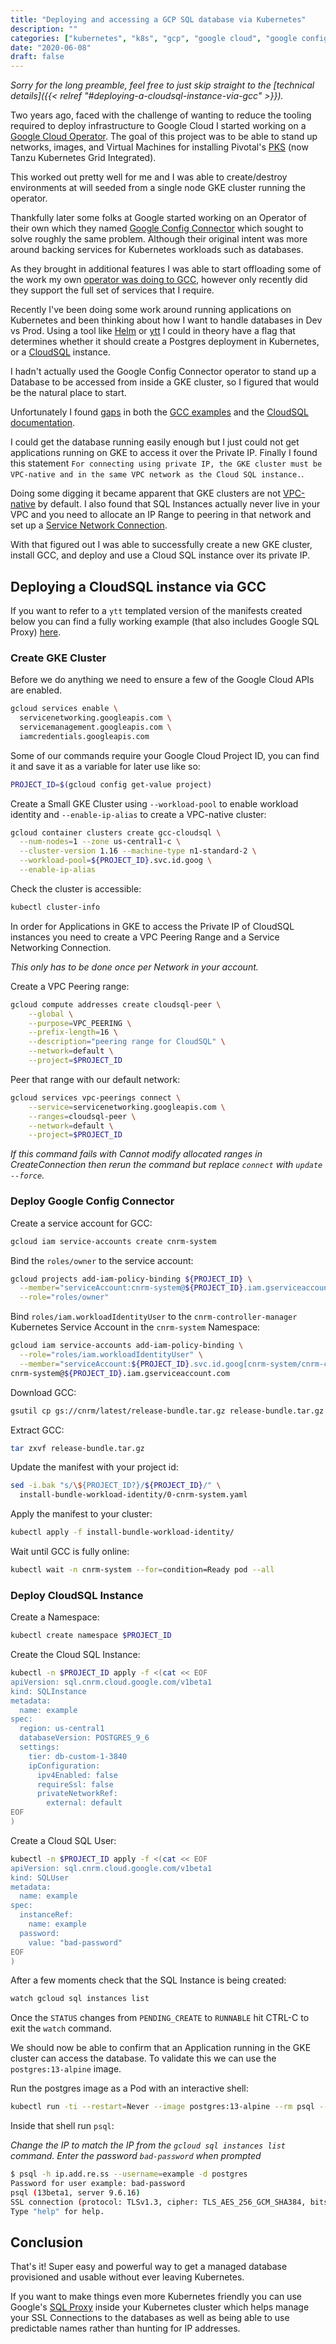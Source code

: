 ```yaml
---
title: "Deploying and accessing a GCP SQL database via Kubernetes"
description: ""
categories: ["kubernetes", "k8s", "gcp", "google cloud", "google config connector"]
date: "2020-06-08"
draft: false
---
```


*Sorry for the long preamble, feel free to just skip straight to the [technical details]({{< relref "#deploying-a-cloudsql-instance-via-gcc" >}}).*

Two years ago, faced with the challenge of wanting to reduce the tooling required to deploy infrastructure to Google Cloud I started working on a [Google Cloud Operator](https://github.com/paulczar/gcp-cloud-compute-operator). The goal of this project was to be able to stand up networks, images, and Virtual Machines for installing Pivotal's [PKS](https://docs.pivotal.io/pks/1-4/index.html) (now Tanzu Kubernetes Grid Integrated).

This worked out pretty well for me and I was able to create/destroy environments at will seeded from a single node GKE cluster running the operator.

Thankfully later some folks at Google started working on an Operator of their own which they named [Google Config Connector](https://cloud.google.com/config-connector/docs/overview) which sought to solve roughly the same problem. Although their original intent was more around backing services for Kubernetes workloads such as databases.

As they brought in additional features I was able to start offloading some of the work my own [operator was doing to GCC](https://www.youtube.com/watch?v=XL-icNS-IEg&t=38s), however only recently did they support the full set of services that I require.

Recently I've been doing some work around running applications on Kubernetes and been thinking about how I want to handle databases in Dev vs Prod. Using a tool like [Helm](https://helm.sh) or [ytt](https://get-ytt.io/) I could in theory have a flag that determines whether it should create a Postgres deployment in Kubernetes, or a [CloudSQL](https://cloud.google.com/sql) instance.

I hadn't actually used the Google Config Connector operator to stand up a Database to be accessed from inside a GKE cluster, so I figured that would be the natural place to start.

Unfortunately I found [gaps](https://github.com/GoogleCloudPlatform/k8s-config-connector/issues/201) in both the [GCC examples](https://github.com/GoogleCloudPlatform/k8s-config-connector/tree/master/samples/resources/sqlinstance/private-ip-instance) and the [CloudSQL documentation](https://cloud.google.com/sql/docs/mysql/connect-kubernetes-engine).

I could get the database running easily enough but I just could not get applications running on GKE to access it over the Private IP. Finally I found this statement `For connecting using private IP, the GKE cluster must be VPC-native and in the same VPC network as the Cloud SQL instance.`.

Doing some digging it became apparent that GKE clusters are not [VPC-native](https://cloud.google.com/kubernetes-engine/docs/how-to/alias-ips) by default. I also found that SQL Instances actually never live in your VPC and you need to allocate an IP Range to peering in that network and set up a [Service Network Connection](https://cloud.google.com/vpc/docs/configure-private-services-access#creating-connection).

With that figured out I was able to successfully create a new GKE cluster, install GCC, and deploy and use a Cloud SQL instance over its private IP.

## Deploying a CloudSQL instance via GCC

If you want to refer to a `ytt` templated version of the manifests created below you can find a fully working example (that also includes Google SQL Proxy) [here](https://github.com/paulczar/gcc-cloudsql).

### Create GKE Cluster

Before we do anything we need to ensure a few of the Google Cloud APIs are enabled.

```bash
gcloud services enable \
  servicenetworking.googleapis.com \
  servicemanagement.googleapis.com \
  iamcredentials.googleapis.com
```

Some of our commands require your Google Cloud Project ID, you can find it and save it as a variable for later use like so:

```bash
PROJECT_ID=$(gcloud config get-value project)
```

Create a Small GKE Cluster using `--workload-pool` to enable workload identity and `--enable-ip-alias` to create a VPC-native cluster:

```bash
gcloud container clusters create gcc-cloudsql \
  --num-nodes=1 --zone us-central1-c \
  --cluster-version 1.16 --machine-type n1-standard-2 \
  --workload-pool=${PROJECT_ID}.svc.id.goog \
  --enable-ip-alias
```

Check the cluster is accessible:

```bash
kubectl cluster-info
```

In order for Applications in GKE to access the Private IP of CloudSQL instances you need to create a VPC Peering Range and a Service Networking Connection.

*This only has to be done once per Network in your account.*

Create a VPC Peering range:

```bash
gcloud compute addresses create cloudsql-peer \
    --global \
    --purpose=VPC_PEERING \
    --prefix-length=16 \
    --description="peering range for CloudSQL" \
    --network=default \
    --project=$PROJECT_ID
```

Peer that range with our default network:

```bash
gcloud services vpc-peerings connect \
    --service=servicenetworking.googleapis.com \
    --ranges=cloudsql-peer \
    --network=default \
    --project=$PROJECT_ID
```

*If this command fails with Cannot modify allocated ranges in CreateConnection then rerun the command but replace `connect` with `update --force`.*

### Deploy Google Config Connector

Create a service account for GCC:

```bash
gcloud iam service-accounts create cnrm-system
```

Bind the `roles/owner` to the service account:

```bash
gcloud projects add-iam-policy-binding ${PROJECT_ID} \
  --member="serviceAccount:cnrm-system@${PROJECT_ID}.iam.gserviceaccount.com" \
  --role="roles/owner"
```

Bind `roles/iam.workloadIdentityUser` to the `cnrm-controller-manager` Kubernetes Service Account in the `cnrm-system` Namespace:


```bash
gcloud iam service-accounts add-iam-policy-binding \
  --role="roles/iam.workloadIdentityUser" \
  --member="serviceAccount:${PROJECT_ID}.svc.id.goog[cnrm-system/cnrm-controller-manager]" \
cnrm-system@${PROJECT_ID}.iam.gserviceaccount.com
```

Download GCC:

```bash
gsutil cp gs://cnrm/latest/release-bundle.tar.gz release-bundle.tar.gz
```

Extract GCC:

```bash
tar zxvf release-bundle.tar.gz
```

Update the manifest with your project id:

```bash
sed -i.bak "s/\${PROJECT_ID?}/${PROJECT_ID}/" \
  install-bundle-workload-identity/0-cnrm-system.yaml
```

Apply the manifest to your cluster:

```bash
kubectl apply -f install-bundle-workload-identity/
```

Wait until GCC is fully online:

```bash
kubectl wait -n cnrm-system --for=condition=Ready pod --all
```

### Deploy CloudSQL Instance

Create a Namespace:

```bash
kubectl create namespace $PROJECT_ID
```

Create the Cloud SQL Instance:

```bash
kubectl -n $PROJECT_ID apply -f <(cat << EOF
apiVersion: sql.cnrm.cloud.google.com/v1beta1
kind: SQLInstance
metadata:
  name: example
spec:
  region: us-central1
  databaseVersion: POSTGRES_9_6
  settings:
    tier: db-custom-1-3840
    ipConfiguration:
      ipv4Enabled: false
      requireSsl: false
      privateNetworkRef:
        external: default
EOF
)
```

Create a Cloud SQL User:


```bash
kubectl -n $PROJECT_ID apply -f <(cat << EOF
apiVersion: sql.cnrm.cloud.google.com/v1beta1
kind: SQLUser
metadata:
  name: example
spec:
  instanceRef:
    name: example
  password:
    value: "bad-password"
EOF
)
```

After a few moments check that the SQL Instance is being created:

```bash
watch gcloud sql instances list
```

Once the `STATUS` changes from `PENDING_CREATE` to `RUNNABLE` hit CTRL-C to exit the `watch` command.

We should now be able to confirm that an Application running in the GKE cluster can access the database. To validate this we can use the `postgres:13-alpine` image.

Run the postgres image as a Pod with an interactive shell:

```bash
kubectl run -ti --restart=Never --image postgres:13-alpine --rm psql -- sh
```

Inside that shell run `psql`:

*Change the IP to match the IP from the `gcloud sql instances list` command. Enter the password `bad-password` when prompted*

```bash
$ psql -h ip.add.re.ss --username=example -d postgres
Password for user example: bad-password
psql (13beta1, server 9.6.16)
SSL connection (protocol: TLSv1.3, cipher: TLS_AES_256_GCM_SHA384, bits: 256, compression: off)
Type "help" for help.
```

## Conclusion

That's it! Super easy and powerful way to get a managed database provisioned and usable without ever leaving Kubernetes.

If you want to make things even more Kubernetes friendly you can use Google's [SQL Proxy](https://github.com/paulczar/gcc-cloudsql/blob/master/ytt/cloudsql/proxy.yaml) inside your Kubernetes cluster which helps manage your SSL Connections to the databases as well as being able to use predictable names rather than hunting for IP addresses.
